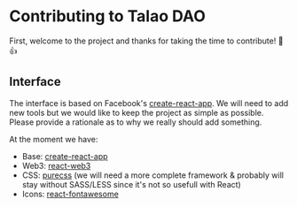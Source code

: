 # Contributing to Talao DAO

First, welcome to the project and thanks for taking the time to contribute! :tada::+1:

## Interface

The interface is based on Facebook's [create-react-app](https://github.com/facebook/create-react-app). We will need to add new tools but we would like to keep the project as simple as possible. Please provide a rationale as to why we really should add something.

At the moment we have:

+ Base: [create-react-app](https://github.com/facebook/create-react-app)
+ Web3: [react-web3](https://github.com/coopermaruyama/react-web3)
+ CSS: [purecss](https://purecss.io/) (we will need a more complete framework & probably will stay without SASS/LESS since it's not so usefull with React)
+ Icons: [react-fontawesome](https://github.com/FortAwesome/react-fontawesome)
